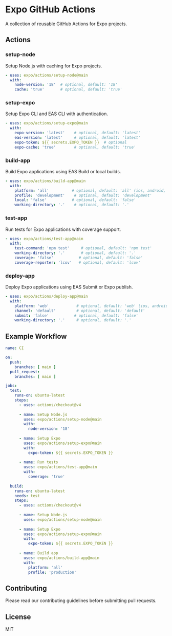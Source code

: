 # Expo GitHub Actions

A collection of reusable GitHub Actions for Expo projects.

## Actions

### setup-node

Setup Node.js with caching for Expo projects.

```yaml
- uses: expo/actions/setup-node@main
  with:
    node-version: '18'  # optional, default: '18'
    cache: 'true'       # optional, default: 'true'
```

### setup-expo

Setup Expo CLI and EAS CLI with authentication.

```yaml
- uses: expo/actions/setup-expo@main
  with:
    expo-version: 'latest'    # optional, default: 'latest'
    eas-version: 'latest'     # optional, default: 'latest'
    expo-token: ${{ secrets.EXPO_TOKEN }}  # optional
    expo-cache: 'true'        # optional, default: 'true'
```

### build-app

Build Expo applications using EAS Build or local builds.

```yaml
- uses: expo/actions/build-app@main
  with:
    platform: 'all'          # optional, default: 'all' (ios, android, all)
    profile: 'development'    # optional, default: 'development'
    local: 'false'           # optional, default: 'false'
    working-directory: '.'    # optional, default: '.'
```

### test-app

Run tests for Expo applications with coverage support.

```yaml
- uses: expo/actions/test-app@main
  with:
    test-command: 'npm test'     # optional, default: 'npm test'
    working-directory: '.'       # optional, default: '.'
    coverage: 'false'           # optional, default: 'false'
    coverage-reporter: 'lcov'   # optional, default: 'lcov'
```

### deploy-app

Deploy Expo applications using EAS Submit or Expo publish.

```yaml
- uses: expo/actions/deploy-app@main
  with:
    platform: 'web'            # optional, default: 'web' (ios, android, web)
    channel: 'default'         # optional, default: 'default'
    submit: 'false'           # optional, default: 'false'
    working-directory: '.'     # optional, default: '.'
```

## Example Workflow

```yaml
name: CI

on:
  push:
    branches: [ main ]
  pull_request:
    branches: [ main ]

jobs:
  test:
    runs-on: ubuntu-latest
    steps:
      - uses: actions/checkout@v4
      
      - name: Setup Node.js
        uses: expo/actions/setup-node@main
        with:
          node-version: '18'
          
      - name: Setup Expo
        uses: expo/actions/setup-expo@main
        with:
          expo-token: ${{ secrets.EXPO_TOKEN }}
          
      - name: Run tests
        uses: expo/actions/test-app@main
        with:
          coverage: 'true'
          
  build:
    runs-on: ubuntu-latest
    needs: test
    steps:
      - uses: actions/checkout@v4
      
      - name: Setup Node.js
        uses: expo/actions/setup-node@main
        
      - name: Setup Expo
        uses: expo/actions/setup-expo@main
        with:
          expo-token: ${{ secrets.EXPO_TOKEN }}
          
      - name: Build app
        uses: expo/actions/build-app@main
        with:
          platform: 'all'
          profile: 'production'
```

## Contributing

Please read our contributing guidelines before submitting pull requests.

## License

MIT